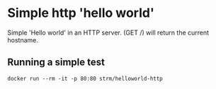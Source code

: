 # Simple http 'hello world'

Simple 'Hello world' in an HTTP server. (GET /) will return the current hostname.

## Running a simple test

`docker run --rm -it -p 80:80 strm/helloworld-http`